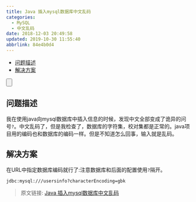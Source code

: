 ```yaml
---
title: Java 插入mysql数据库中文乱码
categories: 
  - MySQL
  - 中文乱码
date: 2018-12-03 20:49:58
updated: 2019-10-30 11:55:40
abbrlink: 84e4b0d4
---
```

- [问题描述](/blog/html/84e4b0d4/#问题描述)
- [解决方案](/blog/html/84e4b0d4/#解决方案)

<!--more-->
<script src="https://cdn.bootcss.com/jquery/3.4.0/jquery.slim.min.js"></script>
<script>$(document).ready(function () {$(".post-body > ul:nth-child(1)").hide();});</script>

<!--end-->
<input type="button" onclick="open_closeTOC()" id="showcloseButton">
<script>
    function open_closeTOC() {var id = document.querySelector(".post-body > ul"); if (id.style.display == "block") {id.style.display = "none";document.getElementById("showcloseButton").value= "展开目录";}else if (id.style.display == "none") {id.style.display = "block";document.getElementById("showcloseButton").value="折叠目录";}}(function () {document.querySelector(".post-body > ul").style.display = "none";document.getElementById("showcloseButton").value="展开目录";})();
</script>

## 问题描述 ##
我在使用java向mysql数据库中插入信息的时候，发现中文全部变成了诡异的问号`?`。中文乱码了，但是我检查了，数据库的字符集，校对集都是正常的。java项目用的编码也和数据库的编码一样。但是不知道怎么回事，输入就是乱码。
## 解决方案 ##
在URL中指定数据库编码就行了:注意数据库和后面的配置使用`?`隔开。
```
jdbc:mysql:///usersinfo?characterEncoding=gbk
```
>原文链接: [Java 插入mysql数据库中文乱码](https://lanlan2017.github.io/blog/84e4b0d4/)